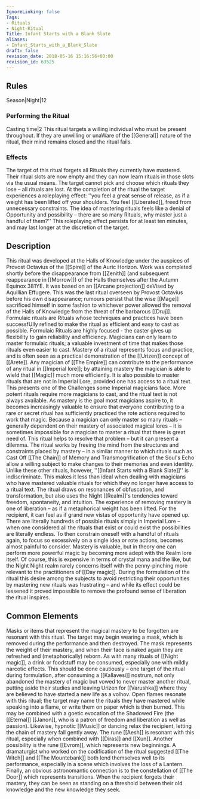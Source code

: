 ```yaml
---
IgnoreLinking: false
Tags:
- Rituals
- Night-Ritual
Title: Infant Starts with a Blank Slate
aliases:
- Infant_Starts_with_a_Blank_Slate
draft: false
revision_date: 2018-05-16 15:16:56+00:00
revision_id: 63525
---
```


## Rules
Season|Night|12
### Performing the Ritual
Casting time|2 This ritual targets a willing individual who must be present throughout. If they are unwilling or unaWare of the [[General]] nature of the ritual, their mind remains closed and the ritual fails.
### Effects
The target of this ritual forgets all Rituals they currently have mastered. Their ritual slots are now empty and they can now learn rituals in those slots via the usual means. The target cannot pick and choose which rituals they lose – all rituals are lost. 
At the completion of the ritual the target experiences a roleplaying effect: ''you feel a great sense of release, as if a weight has been lifted off your shoulders. You feel [[Liberated]], freed from unnecessary constraints. The idea of mastering rituals feels like a denial of Opportunity and possibility – there are so many Rituals, why master just a handful of them?'' 
This roleplaying effect persists for at least ten minutes, and may last longer at the discretion of the target.
## Description
This ritual was developed at the Halls of Knowledge under the auspices of Provost Octavius of the [[Spire]] of the Auric Horizon. Work was completed shortly before the disappearance from [[Zenith]] (and subsequent reappearance in [[Morrow]]) of the Halls themselves after the Autumn Equinox 381YE. It was based on an [[Arcane projection]] deVised by Aquillian Effugere. This was the last ritual overseen by Provost Octavius before his own disappearance; rumours persist that the wise [[Mage]] sacrificed himself in some fashion to whichever power allowed the removal of the Halls of Knowledge from the threat of the barbarous [[Druj]]. 
Formulaic rituals are Rituals whose techniques and practices have been successfUlly refined to make the ritual as efficient and easy to cast as possible. Formulaic Rituals are highly focused - the caster gives up flexibility to gain reliability and efficiency. Magicians can only learn to master formulaic rituals; a valuable investment of time that makes those rituals even easier to cast. 
Mastery of a ritual represents focus and practice, and is often seen as a practical demonstration of the [[Urizen]] concept of [[Arete]]. Any magician of [[The Empire]] can contribute to the performance of any ritual in [[Imperial lore]]; by attaining mastery the magician is able to wield that [[Magic]] much more efficiently. It is also possible to master rituals that are not in Imperial Lore, provided one has access to a ritual text. This presents one of the Challenges some Imperial magicians face.
More potent rituals require more magicians to cast, and the ritual text is not always available. As mastery is the goal most magicians aspire to, it becomes increasingly valuable to ensure that everyone contributing to a rare or secret ritual has sufficiently practiced the rote actions required to work that magic. Because a magician can only master so many rituals – generally dependent on their mastery of associated magical lores – it is sometimes impossible for a magician to master a ritual that there is great need of.
This ritual helps to resolve that problem – but it can present a dilemma. The ritual works by freeing the mind from the structures and constraints placed by mastery – in a similar manner to which rituals such as Cast Off [[The Chain]] of Memory and Transmogrification of the Soul's Echo allow a willing subject to make changes to their memories and even identity. Unlike these other rituals, however, ''[[Infant Starts with a Blank Slate]]'' is indiscriminate. This makes it less than ideal when dealing with magicians who have mastered valuable rituals for which they no longer have access to a ritual text.
The ritual draws on resonances of obfuscation, and transformation, but also uses the Night [[Realm]]'s tendencies toward  freedom, spontaneity, and intuition. The experience of removing mastery is one of liberation – as if a metaphorical weight has been lifted. For the recipient, it can feel as if grand new vistas of opportunity have opened up. There are literally hundreds of possible rituals simply in Imperial Lore – when one considered all the rituals that exist or could exist the possibilities are literally endless.
To then constrain oneself with a handful of rituals again, to focus so excessively on a single idea or rote actions, becomes almost painful to consider. Mastery is valuable, but in theory one can perform more powerful magic by becoming more adept with the Realm lore itself. Of course, this is expensive in terms of crystal mana and the like, but the Night Night realm rarely concerns itself with the penny-pinching more relevant to the practitioners of [[Day magic]].
During the formulation of the ritual this desire among the subjects to avoid restricting their opportunities by mastering new rituals was frustrating – and while its effect could be lessened it proved impossible to remove the profound sense of liberation the ritual inspires.
## Common Elements
Masks or items that represent the magical mastery to be forgotten are resonant with this ritual. The target may begin wearing a mask, which is removed during the performance and then destroyed. The mask represents the weight of their mastery, and when their face is naked again they are refreshed and (metaphorically) reborn.
As with many rituals of [[Night magic]], a drink or foodstuff may be consumed, especially one with mildly narcotic effects. This should be done cautiously – one target of the ritual during formulation, after consuming a [[Kallavesi]] nostrum, not only abandoned the mastery of magic but vowed to never master another ritual, putting aside their studies and leaving Urizen for [[Varushka]] where they are believed to have started a new life as a volhov.
Open flames resonate with this ritual; the target may name the rituals they have mastered while speaking into a flame, or write them on paper which is then burned. This may be combined with a goetic evocation of the Shadowed Fire (the [[Eternal]] [[Janon]], who is a patron of freedom and liberation as well as passion). Likewise, hypnotic [[Music]] or dancing relax the recipient, letting the chain of mastery fall gently away.
The rune [[Aesh]] is resonant with this ritual, especially when combined with [[Diras]] and [[Xun]]. Another possibility is the rune [[Evrom]], which represents new beginnings. A dramaturgist who worked on the codification of the ritual suggested [[The Witch]] and [[The Mountebank]] both lend themselves well to its performance, especially in a scene which involves the loss of a Lantern. 
Finally, an obvious astronomantic connection is to the constellation of [[The Door]] which represents transitions. When the recipient forgets their mastery, they can be seen as standing on a threshold between their old knowledge and the new knowledge they seek.